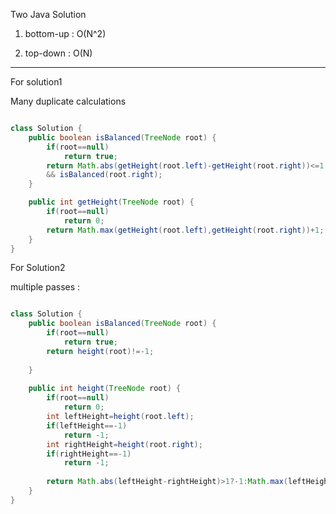 
Two Java Solution

1. bottom-up : O(N^2)

2. top-down : O(N)

---

For solution1

Many duplicate calculations

```Java

class Solution {
    public boolean isBalanced(TreeNode root) {
        if(root==null)
            return true;
        return Math.abs(getHeight(root.left)-getHeight(root.right))<=1 && isBalanced(root.left)
        && isBalanced(root.right);
    }

    public int getHeight(TreeNode root) {
        if(root==null)
            return 0;
        return Math.max(getHeight(root.left),getHeight(root.right))+1;
    }
}

```

For Solution2

multiple passes : 

```Java

class Solution {
    public boolean isBalanced(TreeNode root) {
        if(root==null)
            return true;
        return height(root)!=-1;
        
    }
    
    public int height(TreeNode root) {
        if(root==null)
            return 0;
        int leftHeight=height(root.left);
        if(leftHeight==-1)
            return -1;
        int rightHeight=height(root.right);
        if(rightHeight==-1)
            return -1;
        
        return Math.abs(leftHeight-rightHeight)>1?-1:Math.max(leftHeight,rightHeight)+1;
    }
}

```